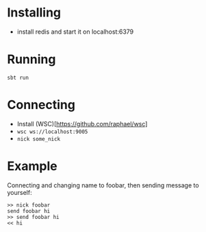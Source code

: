 # Installing
* install redis and start it on localhost:6379 

# Running
`sbt run`

# Connecting
* Install (WSC)[https://github.com/raphael/wsc]
* `wsc ws://localhost:9005`
* `nick some_nick`

# Example
Connecting and changing name to foobar, then sending message to yourself:
```
>> nick foobar
send foobar hi
>> send foobar hi
<< hi
```